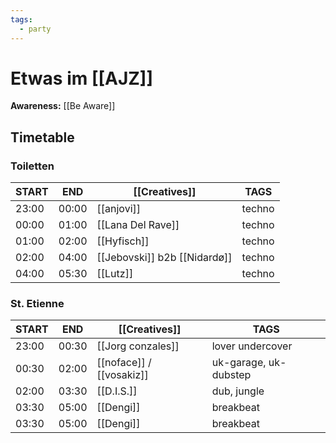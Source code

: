 ```yaml
---
tags:
  - party
---
```

# Etwas im [[AJZ]]

**Awareness:** [[Be Aware]]

## Timetable

### Toiletten

| START | END   | [[Creatives]]                  | TAGS        |
|   -   |   -   | -                              | -           |
| 23:00 | 00:00 | [[anjovi]]                     | techno      |
| 00:00 | 01:00 | [[Lana Del Rave]]              | techno      |
| 01:00 | 02:00 | [[Hyfisch]]                    | techno      |
| 02:00 | 04:00 | [[Jebovski]] b2b [[Nidardø]]   | techno      |
| 04:00 | 05:30 | [[Lutz]]                       | techno      |

### St. Etienne

| START | END   | [[Creatives]]                 | TAGS                   |
|   -   |   -   | -                             | -                      |
| 23:00 | 00:30 | [[Jorg conzales]]             | lover undercover       |
| 00:30 | 02:00 | [[noface]] / [[vosakiz]]      | uk-garage, uk-dubstep  |
| 02:00 | 03:30 | [[D.I.S.]]                    | dub, jungle            |
| 03:30 | 05:00 | [[Dengi]]                     | breakbeat              |
|    03:30  |  05:00    |   [[Dengi]]    |  breakbeat |

